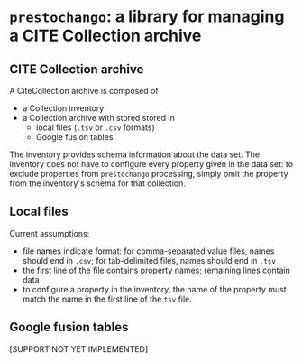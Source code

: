 
# `prestochango`:  a library for managing a CITE Collection archive #


## CITE Collection archive
A CiteCollection archive is composed of

- a Collection inventory
- a Collection archive with stored stored in
    -  local files (`.tsv` or `.csv` formats)
    -  Google fusion tables

The inventory provides schema information about the data set.  The inventory does not have to configure every property given in the data set:  to exclude properties from `prestochango` processing, simply omit the property from the inventory's schema for that collection.


## Local files ##

Current assumptions:

-  file names indicate format:  for comma-separated value files, names should end in `.csv`;  for tab-delimited files, names should end in `.tsv`
- the first line of the file contains property names;  remaining lines contain data
- to configure a property in the inventory, the name of the property must match the name in the first line of the `tsv` file.  

## Google fusion tables ##

[SUPPORT NOT YET IMPLEMENTED]

